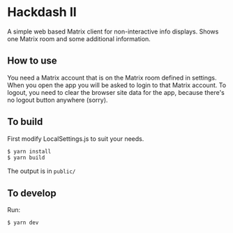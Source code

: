 # Hackdash II

A simple web based Matrix client for non-interactive info displays. Shows one Matrix room and some additional
information.

## How to use

You need a Matrix account that is on the Matrix room defined in settings. When you open the app you will be asked to 
login to that Matrix account. To logout, you need to clear the browser site data for the app, because there's no 
logout button anywhere (sorry).

## To build

First modify LocalSettings.js to suit your needs.

```bash
$ yarn install
$ yarn build
```

The output is in `public/`

## To develop

Run:

```bash
$ yarn dev
```
